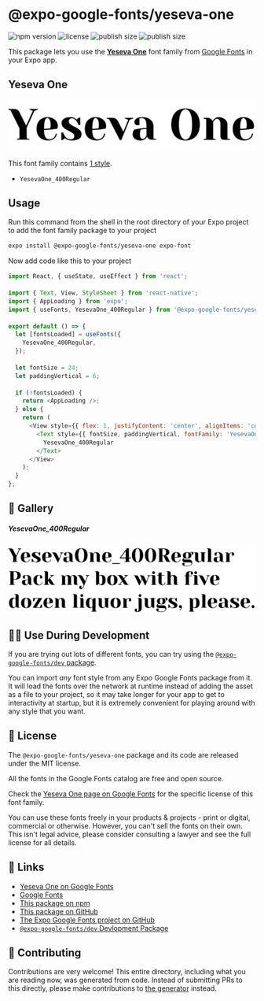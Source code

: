 # @expo-google-fonts/yeseva-one

![npm version](https://flat.badgen.net/npm/v/@expo-google-fonts/yeseva-one)
![license](https://flat.badgen.net/github/license/expo/google-fonts)
![publish size](https://flat.badgen.net/packagephobia/install/@expo-google-fonts/yeseva-one)
![publish size](https://flat.badgen.net/packagephobia/publish/@expo-google-fonts/yeseva-one)

This package lets you use the [**Yeseva One**](https://fonts.google.com/specimen/Yeseva+One) font family from [Google Fonts](https://fonts.google.com/) in your Expo app.

## Yeseva One

![Yeseva One](./font-family.png)

This font family contains [1 style](#-gallery).

- `YesevaOne_400Regular`

## Usage

Run this command from the shell in the root directory of your Expo project to add the font family package to your project
```sh
expo install @expo-google-fonts/yeseva-one expo-font
```

Now add code like this to your project
```js
import React, { useState, useEffect } from 'react';

import { Text, View, StyleSheet } from 'react-native';
import { AppLoading } from 'expo';
import { useFonts, YesevaOne_400Regular } from '@expo-google-fonts/yeseva-one';

export default () => {
  let [fontsLoaded] = useFonts({
    YesevaOne_400Regular,
  });

  let fontSize = 24;
  let paddingVertical = 6;

  if (!fontsLoaded) {
    return <AppLoading />;
  } else {
    return (
      <View style={{ flex: 1, justifyContent: 'center', alignItems: 'center' }}>
        <Text style={{ fontSize, paddingVertical, fontFamily: 'YesevaOne_400Regular' }}>
          YesevaOne_400Regular
        </Text>
      </View>
    );
  }
};

```

## 🔡 Gallery

##### YesevaOne_400Regular
![YesevaOne_400Regular](./YesevaOne_400Regular.ttf.png)


## 👩‍💻 Use During Development

If you are trying out lots of different fonts, you can try using the [`@expo-google-fonts/dev` package](https://github.com/expo/google-fonts/tree/master/font-packages/dev#readme).

You can import *any* font style from any Expo Google Fonts package from it. It will load the fonts
over the network at runtime instead of adding the asset as a file to your project, so it may take longer
for your app to get to interactivity at startup, but it is extremely convenient
for playing around with any style that you want.

## 📖 License

The `@expo-google-fonts/yeseva-one` package and its code are released under the MIT license.

All the fonts in the Google Fonts catalog are free and open source.

Check the [Yeseva One page on Google Fonts](https://fonts.google.com/specimen/Yeseva+One) for the specific license of this font family.

You can use these fonts freely in your products & projects - print or digital, commercial or otherwise. However, you can't sell the fonts on their own. This isn't legal advice, please consider consulting a lawyer and see the full license for all details.

## 🔗 Links

- [Yeseva One on Google Fonts](https://fonts.google.com/specimen/Yeseva+One)
- [Google Fonts](https://fonts.google.com/)
- [This package on npm](https://www.npmjs.com/package/@expo-google-fonts/yeseva-one)
- [This package on GitHub](https://github.com/expo/google-fonts/tree/master/font-packages/yeseva-one)
- [The Expo Google Fonts project on GitHub](https://github.com/expo/google-fonts)
- [`@expo-google-fonts/dev` Devlopment Package](https://github.com/expo/google-fonts/tree/master/font-packages/dev)

## 🤝 Contributing

Contributions are very welcome! This entire directory, including what you are reading now, was generated from code. Instead of submitting PRs to this directly, please make contributions to [the generator](https://github.com/expo/google-fonts/tree/master/packages/generator) instead.
